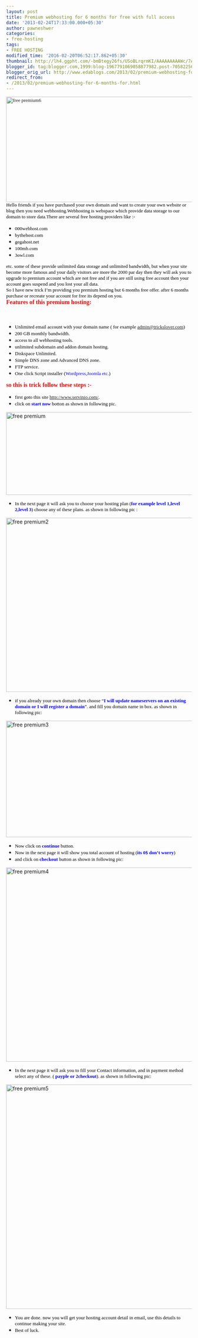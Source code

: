 ```yaml
---
layout: post
title: Premium webhosting for 6 months for free with full access
date: '2013-02-24T17:33:00.000+05:30'
author: pawneshwer
categories:
- free-hosting
tags:
- FREE HOSTING
modified_time: '2016-02-20T06:52:17.862+05:30'
thumbnail: http://lh4.ggpht.com/-bmBtegy26fs/USoBLrqrmKI/AAAAAAAAAWc/7AsekJOqNVg/s72-c/free%252520premium6_thumb%25255B1%25255D.jpg?imgmax=800
blogger_id: tag:blogger.com,1999:blog-1967791069058877982.post-705822561643080396
blogger_orig_url: http://www.edablogs.com/2013/02/premium-webhosting-for-6-months-for.html
redirect_from:
- /2013/02/premium-webhosting-for-6-months-for.html
---
```


<div dir="ltr" style="text-align: left;" trbidi="on"><span style="color: black; font-family: Verdana; font-size: small;"><a href="http://lh5.ggpht.com/-kYjOzxabAM8/USoBKTuNNuI/AAAAAAAAAWU/0LocApbt92k/s1600-h/free%252520premium6%25255B3%25255D.jpg"><img alt="free premium6" border="0" height="285" src="http://lh4.ggpht.com/-bmBtegy26fs/USoBLrqrmKI/AAAAAAAAAWc/7AsekJOqNVg/free%252520premium6_thumb%25255B1%25255D.jpg?imgmax=800" style="background-image: none; border-bottom-width: 0px; border-left-width: 0px; border-right-width: 0px; border-top-width: 0px; display: inline; padding-left: 0px; padding-right: 0px; padding-top: 0px;" title="free premium6" width="601" /></a></span><br /><span style="color: black; font-family: Verdana; font-size: small;">Hello friends if you have purchased your own domain and want to create your own website or blog then you need webhosting.Webhosting is webspace which provide data storage to our domain to store data.There are several free hosting providers like :-</span><br /><ul><li><span style="color: black; font-family: Verdana; font-size: small;">000webhost.com</span><br /></li><li><span style="color: black; font-family: Verdana; font-size: small;">bythehost.com</span><br /></li><li><span style="color: black; font-family: Verdana; font-size: small;">gegahost.net</span><br /></li><li><span style="color: black; font-family: Verdana; font-size: small;">100mb.com</span><br /></li><li><span style="color: black; font-family: Verdana; font-size: small;">3owl.com</span></li></ul><span style="color: black; font-family: Verdana; font-size: small;">etc. some of these provide unlimited data storage and unlimited bandwidth, but when your site become more famous and your daily visitors are more the 2000 par day then they will ask you to upgrade to premium account which are not free and if you are still using free account then your account goes suspend and you lost your all data.</span><br /><span style="color: black; font-family: Verdana; font-size: small;">So I have new trick I’m providing you premium hosting but 6 months free offer. after 6 months purchase or recreate your account for free its depend on you.</span><br /><span style="color: red; font-family: Verdana; font-size: medium;"><b>Features of this premium hosting:</b></span><br /><script type="text/javascript">ch_client = "pawneshwer"; ch_width = 500; ch_height = 250; ch_type = "mpu"; ch_sid = "Chitika Default"; ch_color_site_link = "0000CC"; ch_color_title = "0000CC"; ch_color_border = "FFFFFF"; ch_color_text = "000000"; ch_color_bg = "FFFFFF"; </script><br /><script src="http://scripts.chitika.net/eminimalls/amm.js" type="text/javascript"></script><br /><ul><li><span style="color: black; font-family: Verdana; font-size: small;">Unlimited email account with your domain name ( for example <a href="mailto:admin@trickslover.com">admin@trickslover.com</a>)</span><br /></li><li><span style="color: black; font-family: Verdana; font-size: small;">200 GB monthly bandwidth.</span><br /></li><li><span style="color: black; font-family: Verdana; font-size: small;">access to all webhosting tools.</span><br /></li><li><span style="color: black; font-family: Verdana; font-size: small;">unlimited subdomain and addon domain hosting.</span><br /></li><li><span style="color: black; font-family: Verdana; font-size: small;">Diskspace Unlimited.</span><br /></li><li><span style="color: black; font-family: Verdana; font-size: small;">Simple DNS zone and Advanced DNS zone.</span><br /></li><li><span style="color: black; font-family: Verdana; font-size: small;">FTP service.</span><br /></li><li><span style="color: black; font-family: Verdana; font-size: small;">One click Script installer (<span style="color: blue;">Wordpress,Joomla etc</span>.)</span></li></ul><span style="color: red; font-family: Verdana; font-size: medium;"><b>so this is trick follow these steps :-</b></span><br /><ul><li><span style="color: black; font-family: Verdana; font-size: small;">first goto this site <a href="http://adf.ly/NN8yo" target="_blank" title="http://www.servinio.com/">http://www.servinio.com/</a>.</span><br /></li><li><span style="color: black; font-family: Verdana; font-size: small;">click on <span style="color: blue;"><b>start now</b></span> botton as shown in following pic.</span></li></ul><a href="http://lh5.ggpht.com/-XrKOEMjyMso/USoBNt0UDKI/AAAAAAAAAWk/lufTtwlj928/s1600-h/free%252520premium%25255B3%25255D.jpg"><img alt="free premium" border="0" height="224" src="http://lh3.ggpht.com/-TwKDeWLnuqs/USoBPW7z6JI/AAAAAAAAAWs/OSWAAZcPkAo/free%252520premium_thumb%25255B1%25255D.jpg?imgmax=800" style="background-image: none; border-bottom-width: 0px; border-left-width: 0px; border-right-width: 0px; border-top-width: 0px; display: inline; padding-left: 0px; padding-right: 0px; padding-top: 0px;" title="free premium" width="619" /></a><br /><ul><li><span style="color: black; font-family: Verdana; font-size: small;">In the next page it will ask you to choose your hosting plan (<span style="color: blue;"><b>for example level 1,level 2,level 3</b></span>) choose any of these plans. as shown in following pic :</span></li></ul><a href="http://lh5.ggpht.com/-Xx0Hl_FQecY/USoBROFadwI/AAAAAAAAAW0/kkK19B9NEoM/s1600-h/free%252520premium2%25255B5%25255D.jpg"><img alt="free premium2" border="0" height="471" src="http://lh6.ggpht.com/-4WVmPAk-pNo/USoBUKKXwmI/AAAAAAAAAW8/zg34syW9cpQ/free%252520premium2_thumb%25255B3%25255D.jpg?imgmax=800" style="background-image: none; border-bottom-width: 0px; border-left-width: 0px; border-right-width: 0px; border-top-width: 0px; display: inline; padding-left: 0px; padding-right: 0px; padding-top: 0px;" title="free premium2" width="620" /></a><br /><ul><li><span style="color: black; font-family: Verdana; font-size: small;">if you already your own domain then choose “<span style="color: blue;"><b>I will update nameservers on an existing domain or I will register a domain</b></span>”. and fill you domain name in box. as shown in following pic:</span></li></ul><a href="http://lh3.ggpht.com/-K9vhNmWom6s/USoBVZVD-qI/AAAAAAAAAXE/kHs34G7P-YU/s1600-h/free%252520premium3%25255B3%25255D.jpg"><img alt="free premium3" border="0" height="315" src="http://lh4.ggpht.com/-EjZdid1c-vA/USoBXx3uIcI/AAAAAAAAAXM/suQd0VVa6LQ/free%252520premium3_thumb%25255B1%25255D.jpg?imgmax=800" style="background-image: none; border-bottom-width: 0px; border-left-width: 0px; border-right-width: 0px; border-top-width: 0px; display: inline; padding-left: 0px; padding-right: 0px; padding-top: 0px;" title="free premium3" width="620" /></a><br /><ul><li><span style="color: black; font-family: Verdana; font-size: small;">Now click on <span style="color: blue;"><b>continue</b></span> button.</span><br /></li><li><span style="color: black; font-family: Verdana; font-size: small;">Now in the next page it will show you total account of hosting (<span style="color: blue;"><b>its 0$ don’t worry</b></span>)</span><br /></li><li><span style="color: black; font-family: Verdana; font-size: small;">and click on <span style="color: blue;"><b>checkout</b></span> button as shown in following pic:</span></li></ul><a href="http://lh4.ggpht.com/-Mo-BbUqCk0A/USoBZSWgMCI/AAAAAAAAAXU/hN8DnhZp1sY/s1600-h/free%252520premium4%25255B6%25255D.jpg"><img alt="free premium4" border="0" height="525" src="http://lh4.ggpht.com/-NGdWbcLygXA/USoBcvIzT9I/AAAAAAAAAXc/2jxEekc4BKU/free%252520premium4_thumb%25255B4%25255D.jpg?imgmax=800" style="background-image: none; border-bottom-width: 0px; border-left-width: 0px; border-right-width: 0px; border-top-width: 0px; display: inline; padding-left: 0px; padding-right: 0px; padding-top: 0px;" title="free premium4" width="620" /></a><br /><ul><li><span style="color: black; font-family: Verdana; font-size: small;">In the next page it will ask you to fill your Contact information, and in payment method select any of these. ( <span style="color: blue;"><b>payple or 2checkout</b></span>). as shown in following pic:</span></li></ul><a href="http://lh4.ggpht.com/-vJTnYg1VCLk/USoBe5yi4MI/AAAAAAAAAXk/ct8bcTkaUG8/s1600-h/free%252520premium5%25255B6%25255D.jpg"><img alt="free premium5" border="0" height="607" src="http://lh4.ggpht.com/-n5ngZEwxXF0/USoBg0MSmxI/AAAAAAAAAXs/nEpurkr_s2o/free%252520premium5_thumb%25255B4%25255D.jpg?imgmax=800" style="background-image: none; border-bottom-width: 0px; border-left-width: 0px; border-right-width: 0px; border-top-width: 0px; display: inline; padding-left: 0px; padding-right: 0px; padding-top: 0px;" title="free premium5" width="620" /></a><br /><ul><li><span style="color: black; font-family: Verdana; font-size: small;">You are done. now you will get your hosting account detail in email, use this details to continue making your site.</span><br /></li><li><span style="color: black; font-family: Verdana; font-size: small;">Best of luck.</span></li></ul></div>